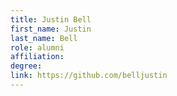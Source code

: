 ```yaml
---
title: Justin Bell
first_name: Justin
last_name: Bell
role: alumni
affiliation:
degree:
link: https://github.com/belljustin
---
```

